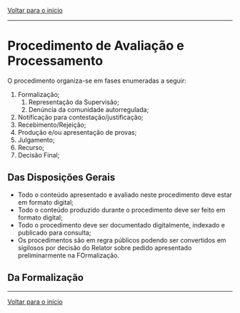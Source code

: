 [Voltar para o início](./index.md "Voltar para o início")

---

# Procedimento de Avaliação e Processamento
O procedimento organiza-se em fases enumeradas a seguir:

1. Formalização;
	1. Representação da Supervisão;
	2. Denúncia da comunidade autorregulada;
2. Notificação para contestação/justificação;
3. Recebimento/Rejeição;
4. Produção e/ou apresentação de provas;
5. Julgamento;
6. Recurso;
7. Decisão Final;

## Das Disposições Gerais
* Todo o conteúdo apresentado e avaliado neste procedimento deve estar em formato digital;
* Todo o conteúdo produzido durante o procedimento deve ser feito em formato digital;
* Todo o procedimento deve ser documentado digitalmente, indexado e publicado para consulta;
* Os procedimentos são em regra públicos podendo ser convertidos em sigilosos por decisão do Relator sobre pedido apresentado preliminarmente na FOrmalização.

## Da Formalização


---

[Voltar para o início](./index.md "Voltar para o início")